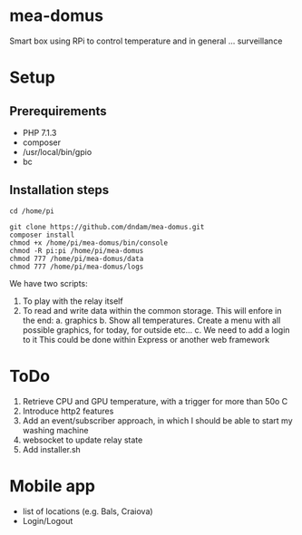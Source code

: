 # mea-domus
Smart box using RPi to control temperature and in general ... surveillance
# Setup
## Prerequirements
- PHP  7.1.3
- composer
- /usr/local/bin/gpio
- bc

## Installation steps

```
cd /home/pi
```
```
git clone https://github.com/dndam/mea-domus.git
composer install
chmod +x /home/pi/mea-domus/bin/console
chmod -R pi:pi /home/pi/mea-domus
chmod 777 /home/pi/mea-domus/data
chmod 777 /home/pi/mea-domus/logs
```

We have two scripts:
1. To play with the relay itself
2. To read and write data within the common storage. This will enfore in the end:
    a. graphics
    b. Show all temperatures. Create a menu with all possible graphics, for today, for outside etc...
    c. We need to add a login to it
    This could be done within Express or another web framework
    
# ToDo
1. Retrieve CPU and GPU temperature, with a trigger for more than 50o C
2. Introduce http2 features
3. Add an event/subscriber approach, in which I should be able to start my washing machine
4. websocket to update relay state
5. Add installer.sh

# Mobile app
- list of locations (e.g. Bals, Craiova)
- Login/Logout